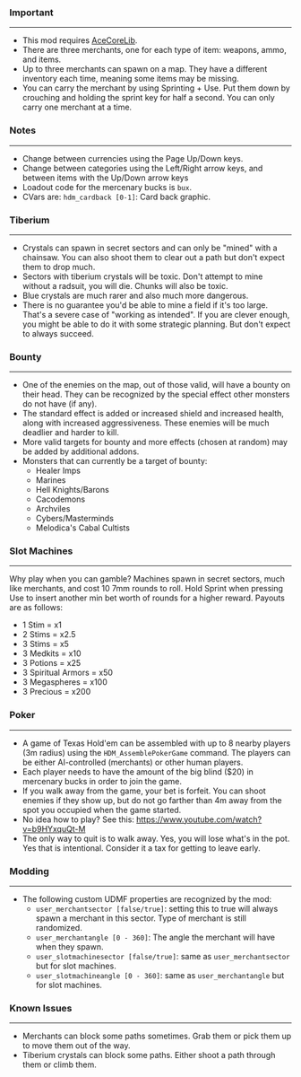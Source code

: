 ### Important
---
- This mod requires [AceCoreLib](https://gitlab.com/accensi/hd-addons/acecorelib).
- There are three merchants, one for each type of item: weapons, ammo, and items.
- Up to three merchants can spawn on a map. They have a different inventory each time, meaning some items may be missing.
- You can carry the merchant by using Sprinting + Use. Put them down by crouching and holding the sprint key for half a second. You can only carry one merchant at a time.

### Notes
---
- Change between currencies using the Page Up/Down keys.
- Change between categories using the Left/Right arrow keys, and between items with the Up/Down arrow keys
- Loadout code for the mercenary bucks is `bux`.
- CVars are:
	`hdm_cardback [0-1]`: Card back graphic.

### Tiberium
---
- Crystals can spawn in secret sectors and can only be "mined" with a chainsaw. You can also shoot them to clear out a path but don't expect them to drop much.
- Sectors with tiberium crystals will be toxic. Don't attempt to mine without a radsuit, you will die. Chunks will also be toxic.
- Blue crystals are much rarer and also much more dangerous.
- There is no guarantee you'd be able to mine a field if it's too large. That's a severe case of "working as intended". If you are clever enough, you might be able to do it with some strategic planning. But don't expect to always succeed.

### Bounty
---
- One of the enemies on the map, out of those valid, will have a bounty on their head. They can be recognized by the special effect other monsters do not have (if any).
- The standard effect is added or increased shield and increased health, along with increased aggressiveness. These enemies will be much deadlier and harder to kill.
- More valid targets for bounty and more effects (chosen at random) may be added by additional addons.
- Monsters that can currently be a target of bounty:
	- Healer Imps
	- Marines
	- Hell Knights/Barons
	- Cacodemons
	- Archviles
	- Cybers/Masterminds
	- Melodica's Cabal Cultists

### Slot Machines
---
Why play when you can gamble? Machines spawn in secret sectors, much like merchants, and cost 10 7mm rounds to roll. Hold Sprint when pressing Use to insert another min bet worth of rounds for a higher reward.
Payouts are as follows:
- 1 Stim = x1
- 2 Stims = x2.5
- 3 Stims = x5
- 3 Medkits = x10
- 3 Potions = x25
- 3 Spiritual Armors = x50
- 3 Megaspheres = x100
- 3 Precious = x200

### Poker
---
- A game of Texas Hold'em can be assembled with up to 8 nearby players (3m radius) using the `HDM_AssemblePokerGame` command. The players can be either AI-controlled (merchants) or other human players.
- Each player needs to have the amount of the big blind ($20) in mercenary bucks in order to join the game.
- If you walk away from the game, your bet is forfeit. You can shoot enemies if they show up, but do not go farther than 4m away from the spot you occupied when the game started.
- No idea how to play? See this: https://www.youtube.com/watch?v=b9HYxquQt-M
- The only way to quit is to walk away. Yes, you will lose what's in the pot. Yes that is intentional. Consider it a tax for getting to leave early.

### Modding
---
- The following custom UDMF properties are recognized by the mod:
	- `user_merchantsector [false/true]`: setting this to true will always spawn a merchant in this sector. Type of merchant is still randomized.
	- `user_merchantangle [0 - 360]`: The angle the merchant will have when they spawn.
	- `user_slotmachinesector [false/true]`: same as `user_merchantsector` but for slot machines.
	- `user_slotmachineangle [0 - 360]`: same as `user_merchantangle` but for slot machines.

### Known Issues
---
- Merchants can block some paths sometimes. Grab them or pick them up to move them out of the way.
- Tiberium crystals can block some paths. Either shoot a path through them or climb them.